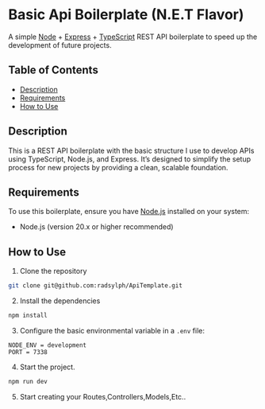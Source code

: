 # Basic Api Boilerplate (N.E.T Flavor)

A simple [Node](https://nodejs.org/en) + [Express](https://expressjs.com) + [TypeScript](https://www.typescriptlang.org) REST API boilerplate to speed up the development of future projects.
## Table of Contents
- [Description](#description)
- [Requirements](#requirements)
- [How to Use](#how-to-use)
## Description

This is a REST API boilerplate with the basic structure I use to develop APIs using TypeScript, Node.js, and Express. It’s designed to simplify the setup process for new projects by providing a clean, scalable foundation.
## Requirements

To use this boilerplate, ensure you have [Node.js](https://nodejs.org/en) installed on your system:
- Node.js (version 20.x or higher recommended)
## How to Use
1. Clone the repository
```bash
git clone git@github.com:radsylph/ApiTemplate.git
```
2. Install the dependencies
```bash
npm install
```
3. Configure the basic environmental variable in a `.env` file:
```.env
NODE_ENV = development
PORT = 7338
```
4. Start the project.
```bash
npm run dev
```
5. Start creating your Routes,Controllers,Models,Etc..
